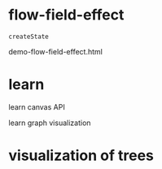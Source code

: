 # flow-field-effect

`createState` 

demo-flow-field-effect.html

# learn

learn canvas API

learn graph visualization

# visualization of trees